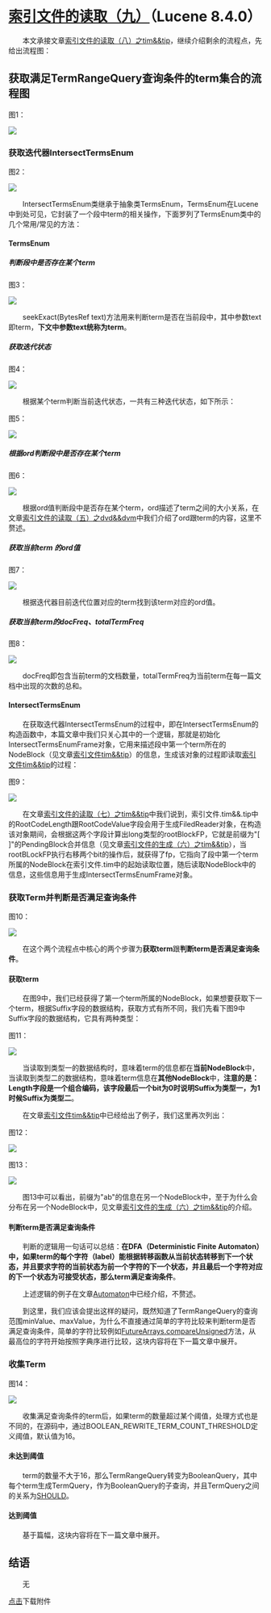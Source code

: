 # [索引文件的读取（九）](https://www.amazingkoala.com.cn/Lucene/Search/)（Lucene 8.4.0）

&emsp;&emsp;本文承接文章[索引文件的读取（八）之tim&&tip](https://www.amazingkoala.com.cn/Lucene/Search/2020/0805/159.html)，继续介绍剩余的流程点，先给出流程图：

## 获取满足TermRangeQuery查询条件的term集合的流程图

图1：

<img src="http://www.amazingkoala.com.cn/uploads/lucene/Search/索引文件的读取/索引文件的读取（九）/1.png">

### 获取迭代器IntersectTermsEnum

图2：

<img src="http://www.amazingkoala.com.cn/uploads/lucene/Search/索引文件的读取/索引文件的读取（九）/2.png">

&emsp;&emsp;IntersectTermsEnum类继承于抽象类TermsEnum，TermsEnum在Lucene中到处可见，它封装了一个段中term的相关操作，下面罗列了TermsEnum类中的几个常用/常见的方法：

#### TermsEnum

##### 判断段中是否存在某个term

图3：

<img src="http://www.amazingkoala.com.cn/uploads/lucene/Search/索引文件的读取/索引文件的读取（九）/3.png">

&emsp;&emsp;seekExact(BytesRef text)方法用来判断term是否在当前段中，其中参数text即term，**下文中参数text统称为term**。

##### 获取迭代状态

图4：

<img src="http://www.amazingkoala.com.cn/uploads/lucene/Search/索引文件的读取/索引文件的读取（九）/4.png">

&emsp;&emsp;根据某个term判断当前迭代状态，一共有三种迭代状态，如下所示：

图5：

<img src="http://www.amazingkoala.com.cn/uploads/lucene/Search/索引文件的读取/索引文件的读取（九）/5.png">

##### 根据ord判断段中是否存在某个term

图6：

<img src="http://www.amazingkoala.com.cn/uploads/lucene/Search/索引文件的读取/索引文件的读取（九）/6.png">

&emsp;&emsp;根据ord值判断段中是否存在某个term，ord描述了term之间的大小关系，在文章[索引文件的读取（五）之dvd&&dvm](https://www.amazingkoala.com.cn/Lucene/Search/2020/0714/154.html)中我们介绍了ord跟term的内容，这里不赘述。

##### 获取当前term 的ord值

图7：

<img src="http://www.amazingkoala.com.cn/uploads/lucene/Search/索引文件的读取/索引文件的读取（九）/7.png">

&emsp;&emsp;根据迭代器目前迭代位置对应的term找到该term对应的ord值。

##### 获取当前term的docFreq、totalTermFreq

图8：

<img src="http://www.amazingkoala.com.cn/uploads/lucene/Search/索引文件的读取/索引文件的读取（九）/8.png">

&emsp;&emsp;docFreq即包含当前term的文档数量，totalTermFreq为当前term在每一篇文档中出现的次数的总和。

#### IntersectTermsEnum

&emsp;&emsp;在获取迭代器IntersectTermsEnum的过程中，即在IntersectTermsEnum的构造函数中，本篇文章中我们只关心其中的一个逻辑，那就是初始化IntersectTermsEnumFrame对象，它用来描述段中第一个term所在的NodeBlock（见文章[索引文件tim&&tip](https://www.amazingkoala.com.cn/Lucene/suoyinwenjian/2019/0401/43.html)）的信息，生成该对象的过程即读取[索引文件tim&&tip](https://www.amazingkoala.com.cn/Lucene/suoyinwenjian/2019/0401/43.html)的过程：

图9：

<img src="http://www.amazingkoala.com.cn/uploads/lucene/Search/索引文件的读取/索引文件的读取（九）/9.png">

&emsp;&emsp;在文章[索引文件的读取（七）之tim&&tip](https://www.amazingkoala.com.cn/Lucene/Search/2020/0804/158.html)中我们说到，索引文件.tim&&.tip中的RootCodeLength跟RootCodeValue字段会用于生成FiledReader对象，在构造该对象期间，会根据这两个字段计算出long类型的rootBlockFP，它就是前缀为"\[ \]"的PendingBlock合并信息（见文章[索引文件的生成（六）之tim&&tip](https://www.amazingkoala.com.cn/Lucene/Index/2020/0115/126.html)），当rootBLockFP执行右移两个bit的操作后，就获得了fp，它指向了段中第一个term所属的NodeBlock在索引文件.tim中的起始读取位置，随后读取NodeBlock中的信息，这些信息用于生成IntersectTermsEnumFrame对象。

### 获取Term并判断是否满足查询条件

图10：

<img src="http://www.amazingkoala.com.cn/uploads/lucene/Search/索引文件的读取/索引文件的读取（九）/10.png">

&emsp;&emsp;在这个两个流程点中核心的两个步骤为**获取term**跟**判断term是否满足查询条件**。

#### 获取term

&emsp;&emsp;在图9中，我们已经获得了第一个term所属的NodeBlock，如果想要获取下一个term，根据Suffix字段的数据结构，获取方式有所不同，我们先看下图9中Suffix字段的数据结构，它具有两种类型：

图11：

<img src="http://www.amazingkoala.com.cn/uploads/lucene/Search/索引文件的读取/索引文件的读取（九）/11.png">

&emsp;&emsp;当读取到类型一的数据结构时，意味着term的信息都在**当前NodeBlock**中，当读取到类型二的数据结构，意味着term信息在**其他NodeBlock**中，**注意的是：Length字段是一个组合编码，该字段最后一个bit为0时说明Suffix为类型一，为1时候Suffix为类型二**。

&emsp;&emsp;在文章[索引文件tim&&tip](https://www.amazingkoala.com.cn/Lucene/suoyinwenjian/2019/0401/43.html)中已经给出了例子，我们这里再次列出：

图12：

<img src="http://www.amazingkoala.com.cn/uploads/lucene/Search/索引文件的读取/索引文件的读取（九）/12.png">

图13：

<img src="http://www.amazingkoala.com.cn/uploads/lucene/Search/索引文件的读取/索引文件的读取（九）/13.png">

&emsp;&emsp;图13中可以看出，前缀为"ab"的信息在另一个NodeBlock中，至于为什么会分布在另一个NodeBlock中，见文章[索引文件的生成（六）之tim&&tip](https://www.amazingkoala.com.cn/Lucene/Index/2020/0115/126.html)的介绍。

#### 判断term是否满足查询条件

&emsp;&emsp;判断的逻辑用一句话可以总结：**在DFA（Deterministic Finite Automaton）中，如果term的每个字符（label）能根据转移函数从当前状态转移到下一个状态，并且要求字符的当前状态为前一个字符的下一个状态，并且最后一个字符对应的下一个状态为可接受状态，那么term满足查询条件**。

&emsp;&emsp;上述逻辑的例子在文章[Automaton](https://www.amazingkoala.com.cn/Lucene/gongjulei/2019/0417/51.html)中已经介绍，不赘述。

&emsp;&emsp;到这里，我们应该会提出这样的疑问，既然知道了TermRangeQuery的查询范围minValue、maxValue，为什么不直接通过简单的字符比较来判断term是否满足查询条件，简单的字符比较例如[FutureArrays.compareUnsigned](https://github.com/LuXugang/Lucene-7.5.0/blob/master/solr-8.4.0/lucene/core/src/java/org/apache/lucene/util/FutureArrays.java)方法，从最高位的字符开始按照字典序进行比较，这块内容将在下一篇文章中展开。

### 收集Term

图14：

<img src="http://www.amazingkoala.com.cn/uploads/lucene/Search/索引文件的读取/索引文件的读取（九）/14.png">

&emsp;&emsp;收集满足查询条件的term后，如果term的数量超过某个阈值，处理方式也是不同的，在源码中，通过BOOLEAN_REWRITE_TERM_COUNT_THRESHOLD定义阈值，默认值为16。

#### 未达到阈值

&emsp;&emsp;term的数量不大于16，那么TermRangeQuery转变为BooleanQuery，其中每个term生成TermQuery，作为BooleanQuery的子查询，并且TermQuery之间的关系为[SHOULD](https://www.amazingkoala.com.cn/Lucene/Search/2018/1211/25.html)。

#### 达到阈值

&emsp;&emsp;基于篇幅，这块内容将在下一篇文章中展开。

## 结语

&emsp;&emsp;无

[点击](http://www.amazingkoala.com.cn/attachment/Lucene/Search/索引文件的读取（九）/索引文件的读取（九）.zip)下载附件